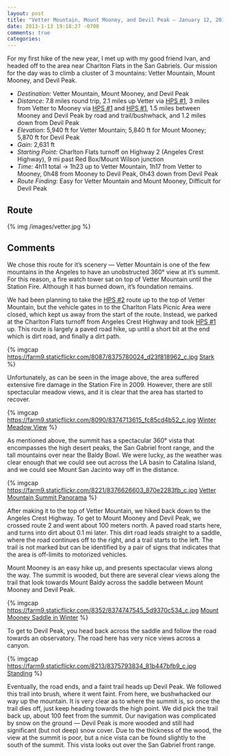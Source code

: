 ```yaml
---
layout: post
title: "Vetter Mountain, Mount Mooney, and Devil Peak — January 12, 2013"
date: 2013-1-13 19:18:27 -0700
comments: true
categories: 
---
```


For my first hike of the new year, I met up with my good friend Ivan, and headed
off to the area near Charlton Flats in the San Gabriels. Our mission for the day
was to climb a cluster of 3 mountains: Vetter Mountain, Mount Mooney, and Devil Peak.

* *Destination:* Vetter Mountain, Mount Mooney, and Devil Peak
* *Distance:* 7.8 miles round trip, 2.1 miles up Vetter via
[HPS #1](http://angeles.sierraclub.org/hps/guides/11f.htm), 3 miles from Vetter to
Mooney via [HPS #1](http://angeles.sierraclub.org/hps/guides/11f.htm) and
[HPS #1](http://angeles.sierraclub.org/hps/guides/11g.htm), 1.5 miles between
Mooney and Devil Peak by road and trail/bushwhack, and 1.2 miles down from Devil Peak
* *Elevation:* 5,940 ft for Vetter Mountain; 5,840 ft for Mount Mooney; 5,870 ft for Devil Peak
* *Gain:* 2,631 ft
* *Starting Point:* Charlton Flats turnoff on Highway 2 (Angeles Crest Highway),
9 mi past Red Box/Mount Wilson junction  
* *Time:* 4h11 total → 1h23 up to Vetter Mountain, 1h17 from Vetter to Mooney, 0h48
from Mooney to Devil Peak, 0h43 down from Devil Peak
* *Route Finding:* Easy for Vetter Mountain and Mount Mooney, Difficult for Devil Peak

## Route

{% img /images/vetter.jpg %}

## Comments

We chose this route for it’s scenery — Vetter Mountain is one of the few mountains
in the Angeles to have an unobstructed 360° view at it’s summit. For this reason,
a fire watch tower sat on top of Vetter Mountain until the Station Fire. Although
it has burned down, it’s foundation remains.

We had been planning to take the [HPS #2](http://angeles.sierraclub.org/hps/guides/11f.htm)
route up to the top of Vetter Mountain, but the vehicle gates in to the Charlton
Flats Picnic Area were closed, which kept us away from the start of the route.
Instead, we parked at the Charlton Flats turnoff from Angeles Crest Highway and
took [HPS #1](http://angeles.sierraclub.org/hps/guides/11f.htm) up. This route
is largely a paved road hike, up until a short bit at the end which is dirt road,
and finally a dirt path.

{% imgcap https://farm9.staticflickr.com/8087/8375780024_d23f818962_c.jpg [Stark](http://www.flickr.com/photos/fnothaft/8375780024/in/photostream/) %}

Unfortunately, as can be seen in the image above, the area suffered extensive
fire damage in the Station Fire in 2009. However, there are still spectacular
meadow views, and it is clear that the area has started to recover.

{% imgcap https://farm9.staticflickr.com/8090/8374713615_fc85cd4b52_c.jpg [Winter Meadow View](http://www.flickr.com/photos/fnothaft/8374713615/in/photostream/) %}

As mentioned above, the summit has a spectacular 360° vista that encompasses
the high desert peaks, the San Gabriel front range, and the tall mountains
over near the Baldy Bowl. We were lucky, as the weather was clear enough
that we could see out across the LA basin to Catalina Island, and we could
see Mount San Jacinto way off in the distance.

{% imgcap https://farm9.staticflickr.com/8221/8376626603_870e2283fb_c.jpg [Vetter Mountain Summit Panorama](http://www.flickr.com/photos/fnothaft/8376626603/in/photostream/) %}

After making it to the top of Vetter Mountain, we hiked back down to the
Angeles Crest Highway. To get to Mount Mooney and Devil Peak, we crossed
route 2 and went about 100 meters north. A paved road starts here, and turns
into dirt about 0.1 mi later. This dirt road leads straight to a saddle,
where the road continues off to the right, and a trail starts to the left.
The trail is not marked but can be identified by a pair of signs that
indicates that the area is off-limits to motorized vehicles.

Mount Mooney is an easy hike up, and presents spectacular views along the
way. The summit is wooded, but there are several clear views along the trail
that look towards Mount Baldy across the saddle between Mount Mooney and
Devil Peak.

{% imgcap https://farm9.staticflickr.com/8352/8374747545_5d9370c534_c.jpg [Mount Mooney Saddle in Winter](http://www.flickr.com/photos/fnothaft/8374747545/in/photostream/) %}

To get to Devil Peak, you head back across the saddle and follow the road
towards an observatory. The road here has very nice views across a canyon.

{% imgcap https://farm9.staticflickr.com/8213/8375793834_81b447bfb9_c.jpg [Standing](http://www.flickr.com/photos/fnothaft/8375793834/in/photostream/) %}

Eventually, the road ends, and a faint trail heads up Devil Peak. We
followed this trail into brush, where it went faint. From here, we
bushwhacked our way up the mountain. It is very clear as to where the
summit is, so once the trail dies off, just keep heading towards the
high point. We did pick the trail back up, about 100 feet from the
summit. Our navigation was complicated by snow on the ground — Devil
Peak is more wooded and still had significant (but not deep) snow
cover. Due to the thickness of the wood, the view at the summit is
poor, but a nice vista can be found slightly to the south of the
summit. This vista looks out over the San Gabriel front range.